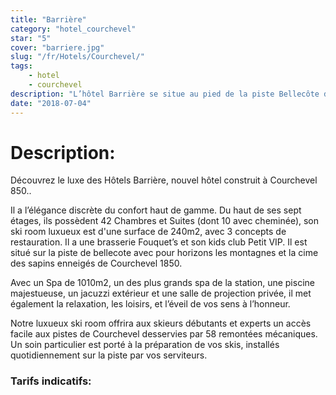 ```yaml
---
title: "Barrière"
category: "hotel_courchevel"
star: "5"
cover: "barriere.jpg"
slug: "/fr/Hotels/Courchevel/"
tags:
    - hotel
    - courchevel
description: "L’hôtel Barrière se situe au pied de la piste Bellecôte de Courchevel 1850, il conjugue à la perfection la tradition alpine avec son architecture montagnarde et l’excellence du savoir faire Barrière.."
date: "2018-07-04" 
---
```


# Description:
Découvrez le luxe des Hôtels Barrière, nouvel hôtel construit à Courchevel 850..

Il a l’élégance discrète du confort haut de gamme. Du haut de ses sept étages, ils possèdent 42 Chambres et Suites (dont 10 avec cheminée), son ski room luxueux est d'une surface de 240m2, avec 3 concepts de restauration.
Il a une brasserie Fouquet’s et son kids club Petit VIP.
Il est situé sur la piste de bellecote avec pour horizons les montagnes et la cime des sapins enneigés de Courchevel 1850.

Avec un Spa de 1010m2, un des plus grands spa de la station, une piscine majestueuse, un jacuzzi extérieur et une salle de projection privée, il met également la relaxation, les loisirs, et l’éveil de vos sens à l’honneur.

Notre luxueux ski room offrira aux skieurs débutants et experts un accès facile aux pistes de Courchevel desservies par 58 remontées mécaniques. Un soin particulier est porté à la préparation de vos skis, installés quotidiennement sur la piste par vos serviteurs.
 

### Tarifs indicatifs:
